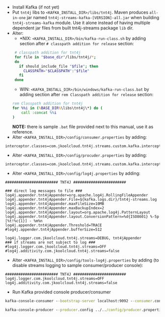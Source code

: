 * Install Kafka (if not yet)
* Put `tnt4j` libs to `<KAFKA_INSTALL_DIR>/libs/tnt4j`.  Maven produces `all-in-one` jar named `tnt4j-streams-kafka-[VERSION]-all.jar` when 
building `tnt4j-streams-kafka` module. Use it alone instead of having multiple dependent jar files from built tnt4j-streams package `lib` 
dir.  
* Alter: 
    * *NIX: `<KAFKA_INSTALL_DIR>/bin/kafka-run-class.sh` by adding section after `# classpath addition for release` section:
    ```bash
     # classpath addition for tnt4j
     for file in "$base_dir"/libs/tnt4j/*;
     do
       if should_include_file "$file"; then
         CLASSPATH="$CLASSPATH":"$file"
       fi
     done
    ```  
    * WIN: `<KAFKA_INSTALL_DIR>/bin/windows/kafka-run-class.bat` by adding section after `rem Classpath addition for release` section:
    ```cmd
    rem Classpath addition for tnt4j
    for %%i in (%BASE_DIR%\libs\tnt4j\*) do (
    	call :concat %%i
    )
    ```   
    **NOTE:** there is sample `.bat` file provided next to this manual, use it as reference.     
* Alter `<KAFKA_INSTALL_DIR>/config/consumer.properties` by adding:
```properties
interceptor.classes=com.jkoolcloud.tnt4j.streams.custom.kafka.interceptors.TNTKafkaCInterceptor
```
* Alter `<KAFKA_INSTALL_DIR>/config/procuder.properties` by adding:
```properties
interceptor.classes=com.jkoolcloud.tnt4j.streams.custom.kafka.interceptors.TNTKafkaPInterceptor
```
* Alter `<KAFKA_INSTALL_DIR>/config/log4j.properties` by adding:
```properties
######################## TNT4J ########################

### direct log messages to file ###
log4j.appender.tnt4jAppender=org.apache.log4j.RollingFileAppender
log4j.appender.tnt4jAppender.File=${kafka.logs.dir}/tnt4j-streams.log
log4j.appender.tnt4jAppender.maxFileSize=10MB
log4j.appender.tnt4jAppender.maxBackupIndex=2
log4j.appender.tnt4jAppender.layout=org.apache.log4j.PatternLayout
log4j.appender.tnt4jAppender.layout.ConversionPattern=%d{ISO8601} %-5p [%t!%c{1}] - %m%n
log4j.appender.tnt4jAppender.Threshold=TRACE
#log4j.appender.tnt4jAppender.bufferSize=512

log4j.logger.com.jkoolcloud.tnt4j.streams=DEBUG, tnt4jAppender
### if streams are not subject to log ###
#log4j.logger.com.jkoolcloud.tnt4j.streams=OFF
#log4j.additivity.com.jkoolcloud.tnt4j.streams=false
```
* Alter `<KAFKA_INSTALL_DIR>/config/tools-log4j.properties` by adding (to disable streams logging to sample consumer/producer console):
```properties
######################## TNT4J ########################
log4j.logger.com.jkoolcloud.tnt4j.streams=OFF
log4j.additivity.com.jkoolcloud.tnt4j.streams=false
``` 
* Run Kafka provided console producer/consumer  
```cmd
kafka-console-consumer --bootstrap-server localhost:9092 --consumer.config ../../onfig/consumer.properties --topic tnt4j_streams_kafka_intercept_test_page_visits --from-beginning
```

```cmd
kafka-console-producer --producer.config ../../config/producer.properties --broker-list localhost:9092 --topic tnt4j_streams_kafka_intercept_test_page_visits
```
